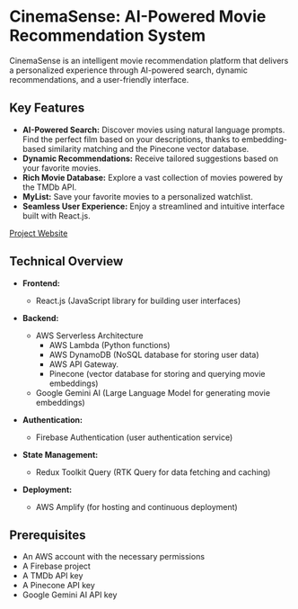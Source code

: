 # CinemaSense: AI-Powered Movie Recommendation System

CinemaSense is an intelligent movie recommendation platform that delivers a personalized experience through AI-powered search, dynamic recommendations, and a user-friendly interface. 

## Key Features

* **AI-Powered Search:** Discover movies using natural language prompts. Find the perfect film based on your descriptions, thanks to embedding-based similarity matching and the Pinecone vector database.
* **Dynamic Recommendations:** Receive tailored suggestions based on your favorite movies.
* **Rich Movie Database:** Explore a vast collection of movies powered by the TMDb API.
* **MyList:** Save your favorite movies to a personalized watchlist.
* **Seamless User Experience:** Enjoy a streamlined and intuitive interface built with React.js.

[Project Website](https://main.d2s1nmhyis4n0i.amplifyapp.com/)

## Technical Overview

* **Frontend:**
    * React.js (JavaScript library for building user interfaces) 
* **Backend:**
    * AWS Serverless Architecture 
        * AWS Lambda (Python functions)
        * AWS DynamoDB (NoSQL database for storing user data)
        * AWS API Gateway.
        * Pinecone (vector database for storing and querying movie embeddings)
    *  Google Gemini AI (Large Language Model for generating movie embeddings)
   
* **Authentication:**
    * Firebase Authentication (user authentication service)
* **State Management:**
   * Redux Toolkit Query (RTK Query for data fetching and caching)
* **Deployment:**
    * AWS Amplify (for hosting and continuous deployment)

## Prerequisites
* An AWS account with the necessary permissions
* A Firebase project
* A TMDb API key 
* A Pinecone API key
* Google Gemini AI API key

